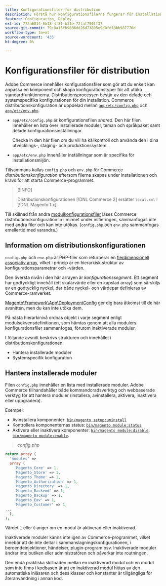 ```yaml
---
title: Konfigurationsfiler för distribution
description: Förstå hur konfigurationsfilerna fungerar för installation av Commerce-programmet.
feature: Configuration, Deploy
exl-id: 772a6814-6b18-4f8f-b31e-72faf790ff37
source-git-commit: 79c8a15fb9686dd26d73805e9d0fd18bb987770d
workflow-type: tm+mt
source-wordcount: '435'
ht-degree: 0%

---
```


# Konfigurationsfiler för distribution

Adobe Commerce innehåller konfigurationsfiler som gör att du enkelt kan anpassa en komponent och skapa konfigurationstyper för att utöka standardfunktionerna. Distributionsprocessen består av den delade och systemspecifika konfigurationen för din installation. Commerce distributionskonfiguration är uppdelad mellan [`app/etc/config.php`](../reference/config-reference-configphp.md) och [`app/etc/env.php`](../reference/config-reference-envphp.md).

- `app/etc/config.php` är konfigurationsfilen _shared_.
Den här filen innehåller en lista över installerade moduler, teman och språkpaket samt delade konfigurationsinställningar.

  Checka in den här filen om du vill ha källkontroll och använda den i dina utvecklings-, staging- och produktionssystem.

- `app/etc/env.php` innehåller inställningar som är specifika för installationsmiljön.

Tillsammans kallas `config.php` och `env.php` för Commerce _distributionskonfiguration_ eftersom filerna skapas under installationen och krävs för att starta Commerce-programmet.

>[!INFO]
>
>Distributionskonfigurationen [!DNL Commerce 2] ersätter `local.xml` i [!DNL Magento 1.x].

Till skillnad från andra [modulkonfigurationsfiler](../reference/module-files.md) läses Commerce distributionskonfiguration in i minnet under initieringen, sammanfogas inte med andra filer och kan inte utökas. (`config.php` och `env.php` sammanfogas emellertid med varandra.)

## Information om distributionskonfigurationen

`config.php` och `env.php` är PHP-filer som returnerar en [flerdimensionell associativ array](https://www.w3schools.com:443/php/php_arrays.asp), vilket i princip är en hierarkisk struktur av konfigurationsparametrar och -värden.

Den översta nivån i den här arrayen är _konfigurationssegment_. Ett segment har godtyckligt innehåll (ett skalärvärde eller en kapslad array) som särskiljs av en godtycklig nyckel, där både nyckel- och värdepar definieras av Commerce-ramverket.

[Magento\Framework\App\DeploymentConfig](https://github.com/magento/magento2/blob/2.4/lib/internal/Magento/Framework/App/DeploymentConfig.php) ger dig bara åtkomst till de här avsnitten, men du kan inte utöka dem.

På nästa hierarkinivå ordnas objekt i varje segment enligt modulsekvensdefinitionen, som hämtas genom att alla modulers konfigurationsfiler sammanfogas, förutom inaktiverade moduler.

I följande avsnitt beskrivs strukturen och innehållet i distributionskonfigurationen:

- Hantera installerade moduler
- Systemspecifik konfiguration

## Hantera installerade moduler

Filen `config.php` innehåller en lista med installerade moduler. Adobe Commerce tillhandahåller både kommandoradsverktyg och webbaserade verktyg för att hantera moduler (installera, avinstallera, aktivera, inaktivera eller uppgradera).

Exempel:

- Avinstallera komponenter: [`bin/magento setup:uninstall`](../../installation/tutorials/uninstall-modules.md)
- Kontrollera komponenternas status: [`bin/magento module:status`](https://experienceleague.adobe.com/sv/docs/commerce-operations/tools/cli-reference/commerce-on-premises#modulestatus)
- Aktivera eller inaktivera komponenter: [`bin/magento module:disable`](../../installation/tutorials/manage-modules.md), [`bin/magento module:enable`](../../installation/tutorials/manage-modules.md).

> _config.php_

```php
return array (
  'modules' =>
  array (
    'Magento_Core' => 1,
    'Magento_Store' => 1,
    'Magento_Theme' => 1,
    'Magento_Authorization' => 1,
    'Magento_Directory' => 1,
    'Magento_Backend' => 1,
    'Magento_Backup' => 1,
    'Magento_Eav' => 1,
    'Magento_Customer' => 1,
...
  ),
);
```

Värdet `1` eller `0` anger om en modul är aktiverad eller inaktiverad.

Inaktiverade moduler känns inte igen av Commerce-programmet, vilket innebär att de inte deltar i sammanslagningskonfigurationen, i beroendeinjektioner, händelser, plugin-program osv. Inaktiverade moduler ändrar inte butiken eller administratören och påverkar inte routningen.

Den enda praktiska skillnaden mellan en inaktiverad modul och en modul som inte finns i kodbasen är att en inaktiverad modul hittas av den automatiska inläsaren och dess klasser och konstanter är tillgängliga för återanvändning i annan kod.
